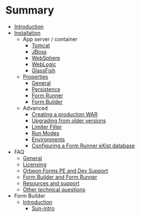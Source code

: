 # Summary

* [Introduction](README.md)
* [Installation](install/README.md)
    * App server / container
        * [Tomcat](install/server/tomcat.md)
        * [JBoss](install/server/jboss.md)
        * [WebSphere](install/server/websphere.md)
        * [WebLogic](install/server/weblogic.md)
        * [GlassFish](install/server/glassfish.md)
    * [Properties](install/properties/README.md)
        * [General](install/properties/general.md)
        * [Persistence](install/properties/persistence.md)
        * [Form Runner](install/properties/form-runner.md)
        * [Form Builder](install/properties/form-builder.md)
    * Advanced
        * [Creating a production WAR](install/advanced/production-war.md)
        * [Upgrading from older versions](install/advanced/upgrading.md)
        * [Limiter Filter](install/advanced/limiter-filter.md)
        * [Run Modes](install/advanced/run-modes.md)
        * [Environments](install/advanced/environments.md)
        * [Configuring a Form Runner eXist database](install/advanced/exist-db.md)
* FAQ
    * [General](faq/general.md)
    * [Licensing](faq/licensing.md)
    * [Orbeon Forms PE and Dev Support](faq/pe-dev-support.md)
    * [Form Builder and Form Runner](faq/form-builder-runner.md)
    * [Resources and support](faq/resources-support.md)
    * [Other technical questions](faq/other-technical.md)
* Form Builder
   * [Introduction](Form-Builder-Introduction.md)
       * [Sun-intro](fb/sub-intro.md)
